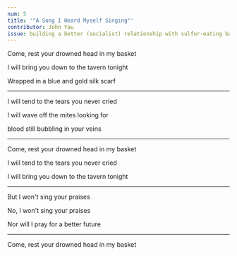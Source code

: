 ```yaml
---
num: 5
title: '"A Song I Heard Myself Singing"'
contributor: John Yau
issue: building a better (socialist) relationship with sulfur-eating bacteria
---
```


Come, rest your drowned head in my basket

I will bring you down to the tavern tonight

Wrapped in a blue and gold silk scarf

---

I will tend to the tears you never cried

I will wave off the mites looking for

blood still bubbling in your veins

---

Come, rest your drowned head in my basket

I will tend to the tears you never cried

I will bring you down to the tavern tonight

---

But I won't sing your praises

No, I won't sing your praises

Nor will I pray for a better future

---

Come, rest your drowned head in my basket
